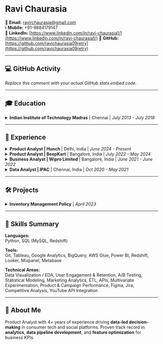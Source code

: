 # Ravi Chaurasia

📧 **Email:** [ravirchaurasia@gmail.com](mailto:ravirchaurasia@gmail.com)  
📞 **Mobile:** +91-9884179147  
🔗 **LinkedIn:** [https://www.linkedin.com/in/ravi-chaurasia1/](https://www.linkedin.com/in/ravi-chaurasia1/)
🔗 **GitHub:** [https://github.com/ravichaurasia09retry](https://github.com/ravichaurasia09retry)

---

## 💻 GitHub Activity

<!-- 
    Embed your GitHub stats here! 
    For example, using GitHub Readme Stats:
    [![Ravi's GitHub stats](https://github-readme-stats.vercel.app/api?username=ravichaurasia09retry&show_icons=true&theme=radical)](https://github.com/ravichaurasia09retry)
    [![Top Langs](https://github-readme-stats.vercel.app/api/top-langs/?username=ravichaurasia09retry&layout=compact&theme=radical)](https://github.com/ravichaurasia09retry)
    (Remove the theme=radical part if you prefer a default look or choose another theme)
-->
*Replace this comment with your actual GitHub stats embed code.*

---

## 🎓 Education

<details>
<summary><strong>Indian Institute of Technology Madras</strong> | Chennai | <em>July 2013 - July 2018</em></summary>
<br>
<!-- You can add more details about your degree or relevant coursework here if you wish -->
</details>

---

## 💼 Experience

<details>
<summary><strong>Product Analyst | Hunch</strong> | Delhi, India | <em>June 2024 - Present</em></summary>
<br>
<em>One of India’s largest social networking platforms.</em>
<ul>
    <li>✅ Defined and implemented event tracking for 7 key product features, enhancing user engagement and product insights.</li>
    <li>🔁 Built scalable data pipelines for organic content, integrated with BigQuery and Looker, reducing manual effort by 25%.</li>
    <li>🔍 Conducted RCA to resolve declining user metrics, leading to a 10% improvement in match rates.</li>
    <li>🏗️ Maintained data warehouses on BigQuery and AWS Redshift, ensuring data consistency across teams.</li>
    <li>🎯 Optimized campaigns to capture 25% more leads through actionable insights.</li>
    <li>📊 Conducted A/B tests to refine social media strategies using Google Analytics, Mixpanel, and platform tools.</li>
</ul>
</details>

<details>
<summary><strong>Product Analyst | BeepKart</strong> | Bangalore, India | <em>July 2022 - May 2024</em></summary>
<br>
<em>India’s 2nd largest online retailer of used 2-wheelers.</em>
<ul>
    <li>📈 Improved product features based on behavior analytics, increasing website traffic by 4%.</li>
    <li>👥 Led Refurb Analytics team across locations, boosting operational efficiency by 15%.</li>
    <li>📱 Spearheaded App Analytics; improved DAU by 8% via feature enhancements and UAT testing.</li>
    <li>⚙️ Automated reporting with 30 dashboards and business Crons for real-time operational visibility.</li>
    <li>📡 Designed and implemented a Control Tower dashboard, reducing TAT by 1.1 days and increasing output by 14%.</li>
</ul>
</details>

<details>
<summary><strong>Business Analyst | Wipro Limited</strong> | Bangalore, India | <em>June 2021 - June 2022</em></summary>
<br>
<ul>
    <li>🤖 Developed VAR-based anomaly detection models with 95% accuracy for multivariate time series.</li>
    <li>📉 Automated Power BI dashboards and performed RCA to enhance CSAT and optimize server performance.</li>
</ul>
</details>

<details>
<summary><strong>Data Analyst | IPAC</strong> | Chennai, India | <em>Oct 2020 - May 2021</em></summary>
<br>
<ul>
    <li>📊 Boosted app engagement by 19% through analytics-driven strategies.</li>
    <li>☎️ Implemented IVR campaigns that increased registrations by 16%.</li>
</ul>
</details>

---

## 🛠️ Projects

<details>
<summary><strong>Inventory Management Policy</strong> | <em>April 2023</em></summary>
<br>
Reduced holding costs and increased fill rate up to 80% by enacting efficient inventory management strategies.
<!-- Add a link to the project if available: 
[View Project Details](your-project-link-here) 
-->
</details>

---

## 🧠 Skills Summary

**Languages:**  
Python, SQL (MySQL, Redshift)
<!-- Consider using badges: 
<img src="https://img.shields.io/badge/Python-3776AB?style=for-the-badge&logo=python&logoColor=white" alt="Python"/>
<img src="https://img.shields.io/badge/MySQL-005C84?style=for-the-badge&logo=mysql&logoColor=white" alt="MySQL"/> 
<img src="https://img.shields.io/badge/Amazon_Redshift-2D3A96?style=for-the-badge&logo=amazon-aws&logoColor=white" alt="Redshift"/>
-->

**Tools:**  
Git, Tableau, Google Analytics, BigQuery, AWS Glue, Power BI, Redshift, Looker, Mixpanel, Metabase
<!-- Example for a tool:
<img src="https://img.shields.io/badge/Tableau-E97627?style=for-the-badge&logo=tableau&logoColor=white" alt="Tableau"/>
-->

**Technical Areas:**  
Data Visualization / EDA, User Engagement & Retention, A/B Testing, Statistical Modeling, Marketing Analytics, ETL, APIs, Multivariate Experimentation, Product & Campaign Performance, Figma, Jira, Competitive Analysis, YouTube API Integration

---

## 📌 About Me

Product Analyst with 4+ years of experience driving **data-led decision-making** in consumer tech and social platforms. Proven track record in **analytics**, **data pipeline development**, and **feature optimization** for business KPIs.